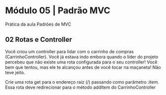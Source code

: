 # Módulo 05 | Padrão MVC

Prática da aula Padrões de MVC

## 02 Rotas e Controller

Você criou um controller para lidar com o carrinho de compras (CarrinhoController). Você já estava indo embora quando o líder do projeto percebeu que não existe uma rota configurada para o seu controller! Você bem que tentou, mas ele te alcançou antes de você tocar na maçaneta! Não teve jeito.

Crie uma rota get para o endereço raíz (/) passando como parâmetro :item. Essa rota deve redirecionar para o método addItem do CarrinhoController 
